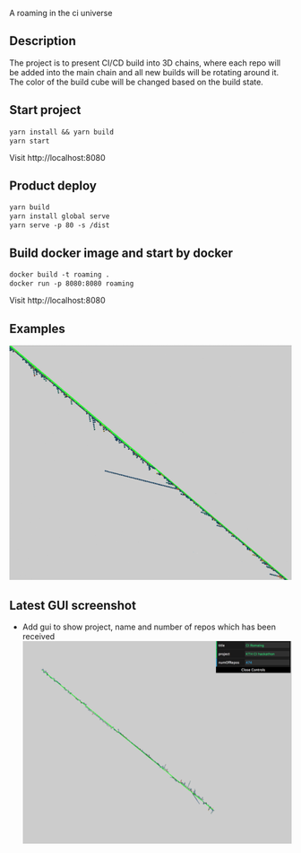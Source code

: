 A roaming in the ci universe

## Description
The project is to present CI/CD build into 3D chains, where each repo will be added into the main chain and all new builds will be rotating around it. 
The color of the build cube will be changed based on the build state.

## Start project
```
yarn install && yarn build 
yarn start
```
Visit http://localhost:8080

## Product deploy
```
yarn build 
yarn install global serve
yarn serve -p 80 -s /dist
```

## Build docker image and start by docker
```
docker build -t roaming .
docker run -p 8080:8080 roaming
```
Visit http://localhost:8080

## Examples 
![Running Result](roaming.gif)

## Latest GUI screenshot 
* Add gui to show project, name and number of repos which has been received 
![Roaming CI screenshop](screenshot-latest.png)
